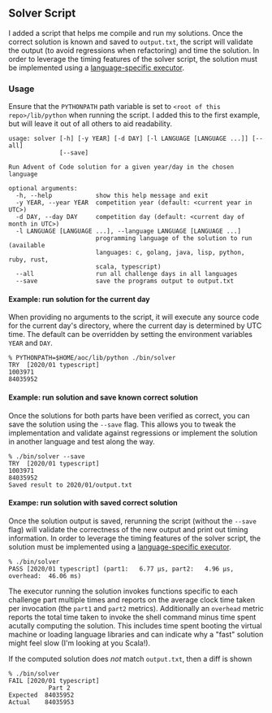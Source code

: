 ## Solver Script

I added a script that helps me compile and run my solutions. Once the correct solution is known and saved to `output.txt`, the script will validate the output (to avoid regressions when refactoring) and time the solution. In order to leverage the timing features of the solver script, the solution must be implemented using a [language-specific executor](languages.md).

### Usage

Ensure that the `PYTHONPATH` path variable is set to `<root of this repo>/lib/python` when running the script. I added this to the first example, but will leave it out of all others to aid readability.

```
usage: solver [-h] [-y YEAR] [-d DAY] [-l LANGUAGE [LANGUAGE ...]] [--all]
              [--save]

Run Advent of Code solution for a given year/day in the chosen language

optional arguments:
  -h, --help            show this help message and exit
  -y YEAR, --year YEAR  competition year (default: <current year in UTC>)
  -d DAY, --day DAY     competition day (default: <current day of month in UTC>)
  -l LANGUAGE [LANGUAGE ...], --language LANGUAGE [LANGUAGE ...]
                        programming language of the solution to run (available
                        languages: c, golang, java, lisp, python, ruby, rust,
                        scala, typescript)
  --all                 run all challenge days in all languages
  --save                save the programs output to output.txt
```

#### Example: run solution for the current day

When providing no arguments to the script, it will execute any source code for the current day's directory, where the current day is determined by UTC time. The default can be overridden by setting the environment variables `YEAR` and `DAY`.

```
% PYTHONPATH=$HOME/aoc/lib/python ./bin/solver
TRY  [2020/01 typescript]
1003971
84035952
```

#### Example: run solution and save known correct solution

Once the solutions for both parts have been verified as correct, you can save the solution using the `--save` flag. This allows you to tweak the implementation and validate against regressions or implement the solution in another language and test along the way.

```
% ./bin/solver --save
TRY  [2020/01 typescript]
1003971
84035952
Saved result to 2020/01/output.txt
```

#### Exampe: run solution with saved correct solution

Once the solution output is saved, rerunning the script (without the `--save` flag) will validate the correctness of the new output and print out timing information. In order to leverage the timing features of the solver script, the solution must be implemented using a [language-specific executor](languages.md).

```
% ./bin/solver
PASS [2020/01 typescript] (part1:   6.77 μs, part2:   4.96 μs, overhead:  46.06 ms)
```

The executor running the solution invokes functions specific to each challenge part multiple times and reports on the average clock time taken per invocation (the `part1` and `part2` metrics). Additionally an `overhead` metric reports the total time taken to invoke the shell command minus time spent acutally computing the solution. This includes time spent booting the virtual machine or loading language libraries and can indicate why a "fast" solution might feel slow (I'm looking at you Scala!).

If the computed solution does _not_ match `output.txt`, then a diff is shown

```
% ./bin/solver
FAIL [2020/01 typescript]
           Part 2
Expected  84035952
Actual    84035953
```

